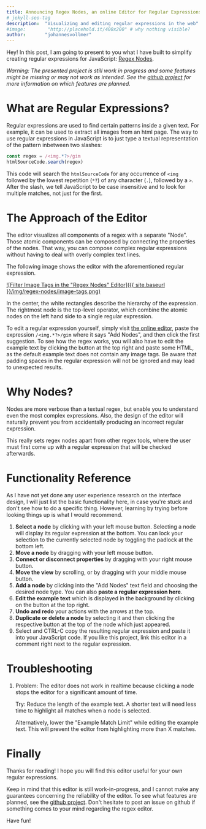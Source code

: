 ```yaml
---
title: Announcing Regex Nodes, an online Editor for Regular Expressions
# jekyll-seo-tag
description:  "Visualizing and editing regular expressions in the web"
#image:        "http://placehold.it/400x200" # why nothing visible?
author:       "johannesvollmer"
---
```


Hey! In this post, I am going to present to you 
what I have built to simplify creating regular expressions for JavaScript:
[Regex Nodes](https://johannesvollmer.github.io/regex-nodes/).

*Warning: The presented project is still work in progress and some features
might be missing or may not work as intended. See the 
[github project](https://github.com/johannesvollmer/regex-nodes)
for more information on which features are planned.*


# What are Regular Expressions?

Regular expressions are used to find certain 
patterns inside a given text. For example, it can be used to extract
all images from an html page. The way to use regular expressions in
JavaScript is to just type a textual representation of the pattern
inbetween two slashes:

```JavaScript
const regex = /<img.*?>/gim
htmlSourceCode.search(regex)
```

This code will search the `htmlSourceCode` for any occurrence of 
`<img` followed by the lowest repetition (`*?`)  of any character (`.`), 
followed by a `>`. After the slash, we tell JavaScript to be 
case insensitive and to look for multiple matches, not just for the first.

# The Approach of the Editor

The editor visualizes all components of a regex with a separate "Node".
Those atomic components can be composed by connecting the properties of the nodes.
That way, you can compose complex regular expressions 
without having to deal with overly complex text lines.

The following image shows the editor with the aforementioned regular expression.

[
    ![Filter Image Tags in the "Regex Nodes" Editor]({{ site.baseurl }}/img/regex-nodes/image-tags.png)
](https://johannesvollmer.github.io/regex-nodes/?expression=LzxpbWcuKj8%2BL2dpbQ%3D%3D)

In the center, the white rectangles describe the hierarchy of the expression.
The rightmost node is the top-level operator, which combine the atomic
nodes on the left hand side to a single regular expression.

To edit a regular expression yourself,
simply visit [the online editor](https://johannesvollmer.github.io/regex-nodes/), 
paste the expression `/<img.*?>/gim` where it says "Add Nodes",
and then click the first suggestion. To see how the regex works,
you will also have to edit the example text 
by clicking the button at the top right and paste some HTML, as 
the default example text does not contain any image tags.
Be aware that padding spaces in the regular expression 
will not be ignored and may lead to unexpected results.

# Why Nodes?

Nodes are more verbose than a textual regex, 
but enable you to understand even the most complex expressions.
Also, the design of the editor will naturally prevent you 
from accidentally producing an incorrect regular expression. 

This really sets regex nodes apart from other regex tools, where
the user must first come up with a regular expression
that will be checked afterwards.


# Functionality Reference

As I have not yet done any user experience research 
on the interface design, I will just list the basic functionality here, 
in case you're stuck and don't see how to do a specific thing. 
However, learning by trying before looking things up is what I would recommend.

1. __Select a node__ by clicking with your left mouse button. 
   Selecting a node will display its regular expression at the bottom. 
   You can lock your selection to the currently selected node by toggling 
   the padlock at the bottom left. 
1. __Move a node__ by dragging with your left mouse button.
1. __Connect or disconnect properties__ by dragging with your right mouse button.
1. __Move the view__ by scrolling, or by dragging with your middle mouse button.
1. __Add a node__ by clicking into the "Add Nodes" text field 
   and choosing the desired node type. You can also __paste a regular expression here__.
1. __Edit the example text__ which is displayed in the background 
   by clicking on the button at the top right.
1. __Undo and redo__ your actions with the arrows at the top.
1. __Duplicate or delete a node__ by selecting it and then clicking the 
   respective button at the top of the node which just appeared.
1. Select and CTRL-C copy the resulting regular expression 
   and paste it into your JavaScript code. 
   If you like this project, 
   link this editor in a comment right next to the regular expression.


# Troubleshooting

1. Problem: The editor does not work in realtime 
   because clicking a node stops the editor for a significant amount of time. 

   Try: Reduce the length of the example text. 
   A shorter text will need less time to highlight all matches
   when a node is selected.

   Alternatively, lower the "Example Match Limit" while editing the example text.
   This will prevent the editor from highlighting more than X matches.

# Finally

Thanks for reading! I hope you will find this editor useful 
for your own regular expressions. 


Keep in mind that this editor is still work-in-progress, and I cannot make
any guarantees concerning the reliability of the editor. 
To see what features are planned, see the [github project](https://github.com/johannesvollmer/regex-nodes).
Don't hesitate to post an issue on github 
if something comes to your mind regarding the regex editor.

Have fun!
